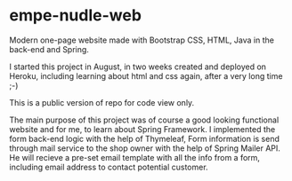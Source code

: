 # empe-nudle-web
Modern one-page website made with Bootstrap CSS, HTML, Java in the back-end and Spring.

I started this project in August, in two weeks created and deployed on Heroku, 
including learning about html and css again, after a very long time ;-)

This is a public version of repo for code view only. 

The main purpose of this project was of course a good looking functional website and for me, to learn about Spring Framework.
I implemented the form back-end logic with the help of Thymeleaf,
Form information is send through mail service to the shop owner with the help of Spring Mailer API.
He will recieve a pre-set email template with all the info from a form, 
including email address to contact potential customer.

